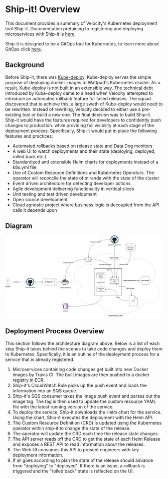 
# Ship-it! Overview

This document provides a summary of Velocity's Kubernetes deployment tool Ship-it. Documentation pretaining to registering and deploying microservices with Ship-it is [here](./REGISTER.md).

Ship-it is designed to be a GitOps tool for Kubernetes, to learn more about GitOps click [here](https://www.weave.works/blog/what-is-gitops-really).

## Background

Before Ship-it, there was [Kube-deploy](https://github.com/Wattpad/kube-deploy). Kube-deploy serves the simple purpose of deploying docker images to Wattpad's Kubernetes cluster. As a result, Kube-deploy is not built in an extensible way. The technical debt introduced by Kube-deploy came to a head when Velocity attempted to introduce an automated rollback feature for failed releases. The squad discovered that to achieve this, a large swath of Kube-deploy would need to be rewritten. Instead of rewriting, Velocity decided to either use a pre-existing tool or build a new one. The final decision was to build Ship-it. Ship-it would have the features required for developers to confidently push changes to production. while providing full visibility at each stage of the deployment process. Specifically, Ship-it would put in place the following features and practices:  

- Automated rollbacks based on release state and Data Dog monitors
- A web UI to watch deployments and their state (deploying, deployed, rolled back etc.)
- Standardized and extensible Helm charts for deployments instead of a k8s.yml file
- Use of Custom Resource Definitions and Kubernetes Operators. The operator will reconcile the state of miranda with the state of the cluster
- Event driven architecture for detecting developer actions. 
- Agile development delivering functionality in vertical slices
- Unit testing and test driven development
- Open source development
- Cloud agnostic project where business logic is decoupled from the API calls it depends upon

## Diagram

![Architecture](./arch.png)

## Deployment Process Overview

This section follows the architecture diagram above. Below is a list of each step Ship-it takes behind the scenes to take code changes and deploy them to Kubernetes. Specifically, it is an outline of the deployment process for a service that is already registered.

1. Microservices containing code changes get built into new Docker images by Travis CI. The built images are then pushed to a docker registry in ECR.
2. Ship-it's CloudWatch Rule picks up the push event and loads the information into an SQS queue.
3. Ship-it's SQS consumer takes the image push event and parses out the  image tag. The tag is then used to update the custom resource YAML file with the latest running version of the service.
4. To deploy the service, Ship-it downloads the Helm chart for the service. Using the chart, Ship-it executes the deployment with the Helm API.
5. The Custom Resource Definition (CRD) is updated using the Kubernetes operator within ship-it to change the state of the release.
6. The operator will update the CRD each time the release state changes.
7. The API server reads off the CRD to get the state of each Helm Release and exposes a REST API to read information about the releases.
8. The Web UI consumes this API to present engineers with key deployment information.
9. If all goes according to plan the state of the release should advance from "deploying" to "deployed". If there is an issue, a rollback is triggered and the "rolled back" state is reflected on the UI.
